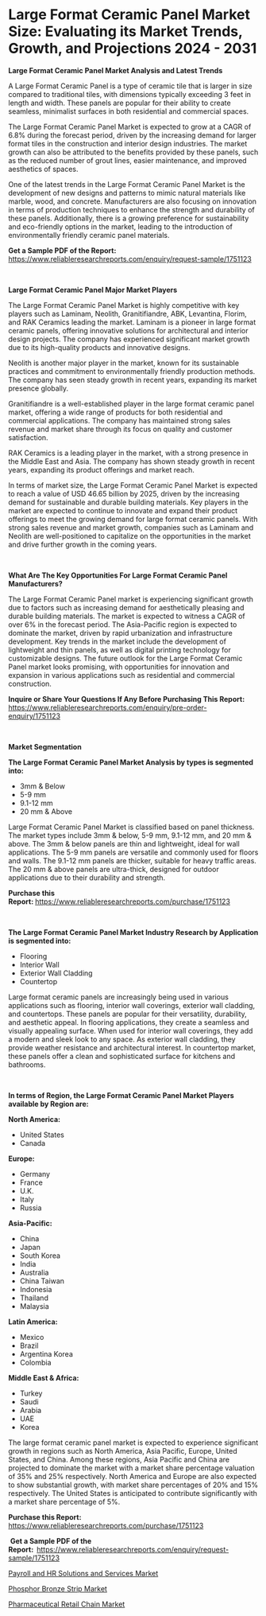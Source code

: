 <p><h1>Large Format Ceramic Panel Market Size: Evaluating its Market Trends, Growth, and Projections 2024 - 2031</h1></p><p><strong>Large Format Ceramic Panel Market Analysis and Latest Trends</strong></p>
<p><p>A Large Format Ceramic Panel is a type of ceramic tile that is larger in size compared to traditional tiles, with dimensions typically exceeding 3 feet in length and width. These panels are popular for their ability to create seamless, minimalist surfaces in both residential and commercial spaces.</p><p>The Large Format Ceramic Panel Market is expected to grow at a CAGR of 6.8% during the forecast period, driven by the increasing demand for larger format tiles in the construction and interior design industries. The market growth can also be attributed to the benefits provided by these panels, such as the reduced number of grout lines, easier maintenance, and improved aesthetics of spaces.</p><p>One of the latest trends in the Large Format Ceramic Panel Market is the development of new designs and patterns to mimic natural materials like marble, wood, and concrete. Manufacturers are also focusing on innovation in terms of production techniques to enhance the strength and durability of these panels. Additionally, there is a growing preference for sustainability and eco-friendly options in the market, leading to the introduction of environmentally friendly ceramic panel materials.</p></p>
<p><strong>Get a Sample PDF of the Report:&nbsp;</strong> <a href="https://www.reliableresearchreports.com/enquiry/request-sample/1751123">https://www.reliableresearchreports.com/enquiry/request-sample/1751123</a></p>
<p>&nbsp;</p>
<p><strong>Large Format Ceramic Panel Major Market Players</strong></p>
<p><p>The Large Format Ceramic Panel Market is highly competitive with key players such as Laminam, Neolith, Granitifiandre, ABK, Levantina, Florim, and RAK Ceramics leading the market. Laminam is a pioneer in large format ceramic panels, offering innovative solutions for architectural and interior design projects. The company has experienced significant market growth due to its high-quality products and innovative designs.</p><p>Neolith is another major player in the market, known for its sustainable practices and commitment to environmentally friendly production methods. The company has seen steady growth in recent years, expanding its market presence globally.</p><p>Granitifiandre is a well-established player in the large format ceramic panel market, offering a wide range of products for both residential and commercial applications. The company has maintained strong sales revenue and market share through its focus on quality and customer satisfaction.</p><p>RAK Ceramics is a leading player in the market, with a strong presence in the Middle East and Asia. The company has shown steady growth in recent years, expanding its product offerings and market reach.</p><p>In terms of market size, the Large Format Ceramic Panel Market is expected to reach a value of USD 46.65 billion by 2025, driven by the increasing demand for sustainable and durable building materials. Key players in the market are expected to continue to innovate and expand their product offerings to meet the growing demand for large format ceramic panels. With strong sales revenue and market growth, companies such as Laminam and Neolith are well-positioned to capitalize on the opportunities in the market and drive further growth in the coming years.</p></p>
<p>&nbsp;</p>
<p><strong>What Are The Key Opportunities For Large Format Ceramic Panel Manufacturers?</strong></p>
<p><p>The Large Format Ceramic Panel market is experiencing significant growth due to factors such as increasing demand for aesthetically pleasing and durable building materials. The market is expected to witness a CAGR of over 6% in the forecast period. The Asia-Pacific region is expected to dominate the market, driven by rapid urbanization and infrastructure development. Key trends in the market include the development of lightweight and thin panels, as well as digital printing technology for customizable designs. The future outlook for the Large Format Ceramic Panel market looks promising, with opportunities for innovation and expansion in various applications such as residential and commercial construction.</p></p>
<p><strong>Inquire or Share Your Questions If Any Before Purchasing This Report:</strong> <a href="https://www.reliableresearchreports.com/enquiry/pre-order-enquiry/1751123">https://www.reliableresearchreports.com/enquiry/pre-order-enquiry/1751123</a></p>
<p>&nbsp;</p>
<p><strong>Market Segmentation</strong></p>
<p><strong>The Large Format Ceramic Panel Market Analysis by types is segmented into:</strong></p>
<p><ul><li>3mm & Below</li><li>5-9 mm</li><li>9.1-12 mm</li><li>20 mm & Above</li></ul></p>
<p><p>Large Format Ceramic Panel Market is classified based on panel thickness. The market types include 3mm & below, 5-9 mm, 9.1-12 mm, and 20 mm & above. The 3mm & below panels are thin and lightweight, ideal for wall applications. The 5-9 mm panels are versatile and commonly used for floors and walls. The 9.1-12 mm panels are thicker, suitable for heavy traffic areas. The 20 mm & above panels are ultra-thick, designed for outdoor applications due to their durability and strength.</p></p>
<p><strong>Purchase this Report:&nbsp;</strong><a href="https://www.reliableresearchreports.com/purchase/1751123">https://www.reliableresearchreports.com/purchase/1751123</a></p>
<p>&nbsp;</p>
<p><strong>The Large Format Ceramic Panel Market Industry Research by Application is segmented into:</strong></p>
<p><ul><li>Flooring</li><li>Interior Wall</li><li>Exterior Wall Cladding</li><li>Countertop</li></ul></p>
<p><p>Large format ceramic panels are increasingly being used in various applications such as flooring, interior wall coverings, exterior wall cladding, and countertops. These panels are popular for their versatility, durability, and aesthetic appeal. In flooring applications, they create a seamless and visually appealing surface. When used for interior wall coverings, they add a modern and sleek look to any space. As exterior wall cladding, they provide weather resistance and architectural interest. In countertop market, these panels offer a clean and sophisticated surface for kitchens and bathrooms.</p></p>
<p>&nbsp;</p>
<p><strong>In terms of Region, the Large Format Ceramic Panel Market Players available by Region are:</strong></p>
<p>
    <p> <strong> North America: </strong>
        <ul>
            <li>United States</li>
            <li>Canada</li>
        </ul>
        </p> 
    <p> <strong> Europe: </strong>
        <ul>
            <li>Germany</li>
            <li>France</li>
            <li>U.K.</li>
            <li>Italy</li>
            <li>Russia</li>
        </ul>
        </p> 
    <p> <strong> Asia-Pacific: </strong>
        <ul>
            <li>China</li>
            <li>Japan</li>
            <li>South Korea</li>
            <li>India</li>
            <li>Australia</li>
            <li>China Taiwan</li>
            <li>Indonesia</li>
            <li>Thailand</li>
            <li>Malaysia</li>
        </ul>
        </p> 
    <p> <strong> Latin America: </strong>
        <ul>
            <li>Mexico</li>
            <li>Brazil</li>
            <li>Argentina Korea</li>
            <li>Colombia</li>
        </ul>
        </p> 
    <p> <strong> Middle East & Africa: </strong>
        <ul>
            <li>Turkey</li>
            <li>Saudi</li>
            <li>Arabia</li>
            <li>UAE</li>
            <li>Korea</li>
        </ul>
    </p>
    </p>
<p><p>The large format ceramic panel market is expected to experience significant growth in regions such as North America, Asia Pacific, Europe, United States, and China. Among these regions, Asia Pacific and China are projected to dominate the market with a market share percentage valuation of 35% and 25% respectively. North America and Europe are also expected to show substantial growth, with market share percentages of 20% and 15% respectively. The United States is anticipated to contribute significantly with a market share percentage of 5%.</p></p>
<p><strong>Purchase this Report: </strong><a href="https://www.reliableresearchreports.com/purchase/1751123">https://www.reliableresearchreports.com/purchase/1751123</a></p>
<p>&nbsp;<strong>Get a Sample PDF of the Report:&nbsp;&nbsp;</strong><a href="https://www.reliableresearchreports.com/enquiry/request-sample/1751123">https://www.reliableresearchreports.com/enquiry/request-sample/1751123</a></p>
<p><strong></strong></p>
<p><p><a href="https://view.publitas.com/reportprime-1/payroll-and-hr-solutions-and-services-market-share-market-new-trends-analysis-report-by-type-by-application-by-end-use-by-region-and-segment-forecasts-2024-2031/">Payroll and HR Solutions and Services Market</a></p><p><a href="https://view.publitas.com/reportprime-1/phosphor-bronze-strip-market-size-share-trends-analysis-report-by-material-by-type-by-end-user-by-region-and-segment-forecasts-2024-2031/">Phosphor Bronze Strip Market</a></p><p><a href="https://view.publitas.com/reportprime-1/pharmaceutical-retail-chain-market-size-growth-outlook-from-2024-to-2031-projecting-at-markets-trends-analysis-by-application-regional-outlook-and-revenue/">Pharmaceutical Retail Chain Market</a></p></p>